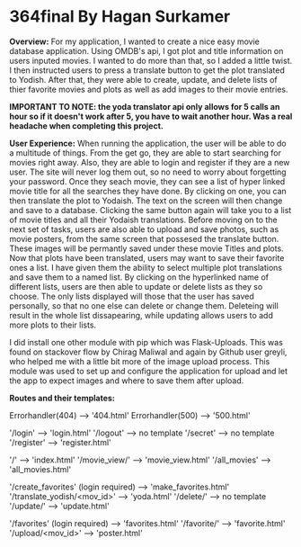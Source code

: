 # 364final By Hagan Surkamer

**Overview:**
For my application, I wanted to create a nice easy movie database application.  Using OMDB's api, I got plot and title information on users inputed movies.  I wanted to do more than that, so I added a little twist.  I then instructed users to press a translate button to get the plot translated to Yodish.  After that, they were able to create, update, and delete lists of thier favorite movies and plots as well as add images to their movie entries.  

**IMPORTANT TO NOTE: the yoda translator api only allows for 5 calls an hour so if it doesn't work after 5, you have to wait another hour.  Was a real headache when completing this project.**

**User Experience:**
When running the application, the user will be able to do a multitude of things.  From the get go, they are able to start searching for movies right away.  Also, they are able to login and register if they are a new user.  The site will never log them out, so no need to worry about forgetting your password.  Once they seach movie, they can see a list of hyper linked movie title for all the searches they have done.  By clicking on one, you can then translate the plot to Yodaish.  The text on the screen will then change and save to a database.  Clicking the same button again will take you to a list of movie titles and all their Yodaish translations.  Before moving on to the next set of tasks, users are also able to upload and save photos, such as movie posters, from the same screen that possesed the translate button.  These images will be permantly saved under these movie Titles and plots.  Now that plots have been translated, users may want to save their favorite ones a list.  I have given them the ability to select multiple plot translations and save them to a named list.  By clicking on the hyperlinked name of different lists, users are then able to update or delete lists as they so choose.  The only lists displayed will those that the user has saved personally, so that no one else can delete or change them.  Deleteing will result in the whole list dissapearing, while updating allows users to add more plots to their lists.  

I did install one other module with pip which was Flask-Uploads.  This was found on stackover flow by Chirag Maliwal and again by Github user greyli, who helped me with a little bit more of the image upload process.  This module was used to set up and configure the application for upload and let the app to expect images and where to save them after upload.  

**Routes and their templates:**

Errorhandler(404) --> '404.html'
Errorhandler(500) --> '500.html'

'/login' --> 'login.html'
'/logout' --> no template
'/secret' --> no template
'/register' --> 'register.html'

'/' --> 'index.html'
'/movie_view/<movid>' --> 'movie_view.html'
'/all_movies' --> 'all_movies.html'

'/create_favorites' (login required) --> 'make_favorites.html'
'/translate_yodish/<mov_id>' --> 'yoda.html'
'/delete/<collections>' --> no template
'/update/<collection>' --> 'update.html'

'/favorites' (login required) --> 'favorites.html'
'/favorite/<id>' --> 'favorite.html'
'/upload/<mov_id>' --> 'poster.html'


